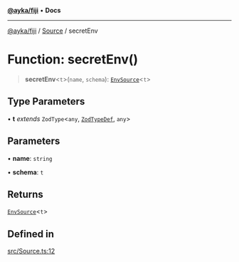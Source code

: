 [**@ayka/fiji**](../../../README.md) • **Docs**

***

[@ayka/fiji](../../../globals.md) / [Source](../README.md) / secretEnv

# Function: secretEnv()

> **secretEnv**\<`t`\>(`name`, `schema`): [`EnvSource`](../classes/EnvSource.md)\<`t`\>

## Type Parameters

• **t** *extends* `ZodType`\<`any`, [`ZodTypeDef`](../../Zod/namespaces/z/interfaces/ZodTypeDef.md), `any`\>

## Parameters

• **name**: `string`

• **schema**: `t`

## Returns

[`EnvSource`](../classes/EnvSource.md)\<`t`\>

## Defined in

[src/Source.ts:12](https://github.com/AndreyMork/fiji/blob/12b645d5d3b10e56502863abdc8c7fe71f7e6190/src/Source.ts#L12)
